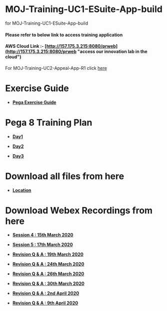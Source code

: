 # MOJ-Training-UC1-ESuite-App-build
for MOJ-Training-UC1-ESuite-App-build

#### Please refer to below link to access training application 

#### AWS Cloud Link :- [http://157.175.3.215:8080/prweb](http://157.175.3.215:8080/prweb "access our innovation lab in the cloud")

For MOJ-Training-UC2-Appeal-App-R1 click [here](https://github.com/eai-systems/MOJ-Training-UC2-Appeal-App-R1 "Click here to go")

# Exercise Guide

* **[Pega Exercise Guide](https://1drv.ms/w/s!AltO6Pkun9hUp2Z268rgTKMQkflq?e=l1vi1W "Click here to view")**

# Pega 8 Training Plan
* **[Day1](https://1drv.ms/p/s!AltO6Pkun9hUp2fSOzo3vSbx0Z9x?e=tHZNL0 "Click here to view")**

* **[Day2](https://1drv.ms/p/s!AltO6Pkun9hUp2mFkpPQQyaPjQy8?e=LniJMj "Click here to view")**
 
* **[Day3](https://1drv.ms/p/s!AltO6Pkun9hUp2hhzf8nkiVzfwWM?e=QmhLQb "Click here to view")**

# Download all files from here
* **[Location](https://github.com/eai-systems/MOJ-Training-UC1-ESuite-App-build/tree/master/Files/trainingGuide "Click here to go")**

# Download Webex Recordings from here
* **[Session 4 : 15th March 2020](https://1drv.ms/u/s!AvVEPrDDwal9i-lJT3-w1CwDyZSc8Q?e=QvvVGC "Click here to go")**
   
* **[Session 5 : 17th March 2020](https://1drv.ms/u/s!AvVEPrDDwal9i-lK7lAB7j0pZ_8bYw?e=anRyQq "Click here to go")**
   
* **[Revision Q & A : 19th March 2020](https://1drv.ms/u/s!AvVEPrDDwal9i-lMs6ruAbDgCVAZdw?e=e3hhpv "Click here to go")**
   
* **[Revision Q & A : 24th March 2020](https://1drv.ms/u/s!AvVEPrDDwal9i-lNeiFs43m9jNxoWw?e=KY1Lei "Click here to go")**
   
* **[Revision Q & A : 26th March 2020](https://1drv.ms/u/s!AvVEPrDDwal9i-lOi3G2_XvUs6tARg?e=vfYZ1q "Click here to go")**
   
* **[Revision Q & A : 30th March 2020](https://1drv.ms/u/s!AvVEPrDDwal9i-lLnS9K_yanendc-A?e=iazXKp "Click here to go")**
   
* **[Revision Q & A : 2nd April 2020](https://1drv.ms/u/s!AvVEPrDDwal9i-tU3hSuAcrD5jR7Hg?e=8zR0Ov "Click here to go")**
   
* **[Revision Q & A : 9th April 2020](https://1drv.ms/u/s!AvVEPrDDwal9i-tV8chIPSuRgukedA?e=LVwXOP "Click here to go")**